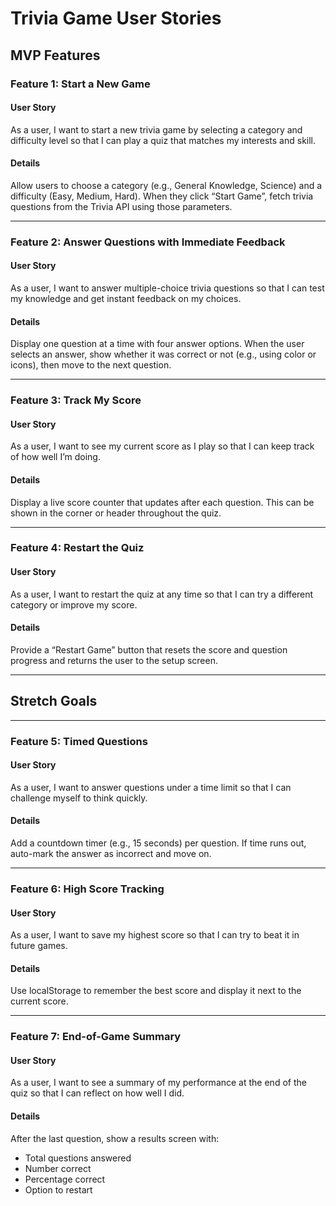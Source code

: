 # Trivia Game User Stories

## MVP Features

### Feature 1: Start a New Game

#### User Story

As a user, I want to start a new trivia game by selecting a category and difficulty level so that I can play a quiz that matches my interests and skill.

#### Details

Allow users to choose a category (e.g., General Knowledge, Science) and a difficulty (Easy, Medium, Hard). When they click “Start Game”, fetch trivia questions from the Trivia API using those parameters.

---

### Feature 2: Answer Questions with Immediate Feedback

#### User Story

As a user, I want to answer multiple-choice trivia questions so that I can test my knowledge and get instant feedback on my choices.

#### Details

Display one question at a time with four answer options. When the user selects an answer, show whether it was correct or not (e.g., using color or icons), then move to the next question.

---

### Feature 3: Track My Score

#### User Story

As a user, I want to see my current score as I play so that I can keep track of how well I’m doing.

#### Details

Display a live score counter that updates after each question. This can be shown in the corner or header throughout the quiz.

---

### Feature 4: Restart the Quiz

#### User Story

As a user, I want to restart the quiz at any time so that I can try a different category or improve my score.

#### Details

Provide a “Restart Game” button that resets the score and question progress and returns the user to the setup screen.

---

## Stretch Goals

---

### Feature 5: Timed Questions

#### User Story

As a user, I want to answer questions under a time limit so that I can challenge myself to think quickly.

#### Details

Add a countdown timer (e.g., 15 seconds) per question. If time runs out, auto-mark the answer as incorrect and move on.

---

### Feature 6: High Score Tracking

#### User Story

As a user, I want to save my highest score so that I can try to beat it in future games.

#### Details

Use localStorage to remember the best score and display it next to the current score.

---

### Feature 7: End-of-Game Summary

#### User Story

As a user, I want to see a summary of my performance at the end of the quiz so that I can reflect on how well I did.

#### Details

After the last question, show a results screen with:

- Total questions answered
- Number correct
- Percentage correct
- Option to restart

